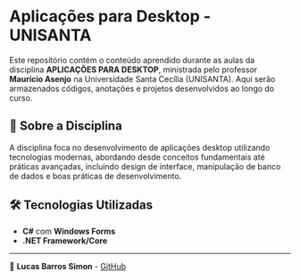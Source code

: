 # Aplicações para Desktop - UNISANTA

Este repositório contém o conteúdo aprendido durante as aulas da disciplina **APLICAÇÕES PARA DESKTOP**, ministrada pelo professor **Maurício Asenjo** na Universidade Santa Cecília (UNISANTA). Aqui serão armazenados códigos, anotações e projetos desenvolvidos ao longo do curso.

## 📌 Sobre a Disciplina

A disciplina foca no desenvolvimento de aplicações desktop utilizando tecnologias modernas, abordando desde conceitos fundamentais até práticas avançadas, incluindo design de interface, manipulação de banco de dados e boas práticas de desenvolvimento.

## 🛠 Tecnologias Utilizadas

- **C#** com **Windows Forms**
- **.NET Framework/Core**

---

📌 **Lucas Barros Simon** - [GitHub](https://github.com/lucasweacked)

